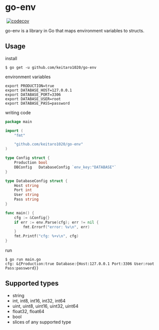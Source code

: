 # go-env

[![<keitaro1020>](https://circleci.com/gh/keitaro1020/go-env.svg?style=shield)]()
[![codecov](https://codecov.io/gh/keitaro1020/go-env/branch/main/graph/badge.svg)](https://codecov.io/gh/keitaro1020/go-env)

go-env is a library in Go that maps environment variables to structs.

## Usage
install
```shell
$ go get -u github.com/keitaro1020/go-env
```

environment variables
```shell
export PRODUCTION=true
export DATABASE_HOST=127.0.0.1
export DATABASE_PORT=3306
export DATABASE_USER=root
export DATABASE_PASS=password
```

writing code
```go
package main

import (
	"fmt"

	"github.com/keitaro1020/go-env"
)

type Config struct {
	Production bool
	DBConfig   DatabaseConfig `env_key:"DATABASE"`
}

type DatabaseConfig struct {
	Host string
	Port int
	User string
	Pass string
}

func main() {
	cfg := &Config{}
	if err := env.Parse(cfg); err != nil {
		fmt.Errorf("error: %v\n", err)
	}
	fmt.Printf("cfg: %+v\n", cfg)
}
```

run
```shell
$ go run main.go     
cfg: &{Production:true Database:{Host:127.0.0.1 Port:3306 User:root Pass:password}}
```

## Supported types
- string
- int, int8, int16, int32, int64
- uint, uint8, uint16, uint32, uint64
- float32, float64
- bool
- slices of any supported type

